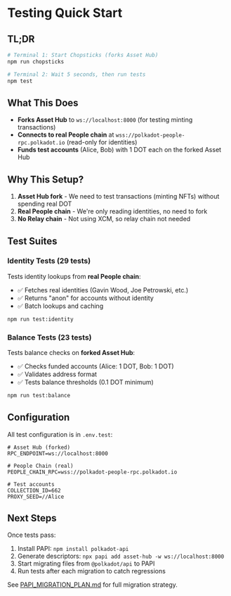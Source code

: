 # Testing Quick Start

## TL;DR

```bash
# Terminal 1: Start Chopsticks (forks Asset Hub)
npm run chopsticks

# Terminal 2: Wait 5 seconds, then run tests
npm test
```

## What This Does

- **Forks Asset Hub** to `ws://localhost:8000` (for testing minting transactions)
- **Connects to real People chain** at `wss://polkadot-people-rpc.polkadot.io` (read-only for identities)
- **Funds test accounts** (Alice, Bob) with 1 DOT each on the forked Asset Hub

## Why This Setup?

1. **Asset Hub fork** - We need to test transactions (minting NFTs) without spending real DOT
2. **Real People chain** - We're only reading identities, no need to fork
3. **No Relay chain** - Not using XCM, so relay chain not needed

## Test Suites

### Identity Tests (29 tests)
Tests identity lookups from **real People chain**:
- ✅ Fetches real identities (Gavin Wood, Joe Petrowski, etc.)
- ✅ Returns "anon" for accounts without identity
- ✅ Batch lookups and caching

```bash
npm run test:identity
```

### Balance Tests (23 tests)
Tests balance checks on **forked Asset Hub**:
- ✅ Checks funded accounts (Alice: 1 DOT, Bob: 1 DOT)
- ✅ Validates address format
- ✅ Tests balance thresholds (0.1 DOT minimum)

```bash
npm run test:balance
```

## Configuration

All test configuration is in `.env.test`:

```env
# Asset Hub (forked)
RPC_ENDPOINT=ws://localhost:8000

# People Chain (real)
PEOPLE_CHAIN_RPC=wss://polkadot-people-rpc.polkadot.io

# Test accounts
COLLECTION_ID=662
PROXY_SEED=//Alice
```

## Next Steps

Once tests pass:
1. Install PAPI: `npm install polkadot-api`
2. Generate descriptors: `npx papi add asset-hub -w ws://localhost:8000`
3. Start migrating files from `@polkadot/api` to PAPI
4. Run tests after each migration to catch regressions

See [PAPI_MIGRATION_PLAN.md](PAPI_MIGRATION_PLAN.md) for full migration strategy.
